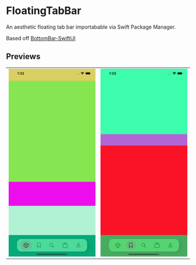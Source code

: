 # FloatingTabBar

An aesthetic floating tab bar importabable via Swift Package Manager. 

Based off [BottomBar-SwiftUI](https://github.com/smartvipere75/bottombar-swiftui)

## Previews

|  |  |
|--|--|
| ![](screen1.png) | ![](screen2.png)  |
